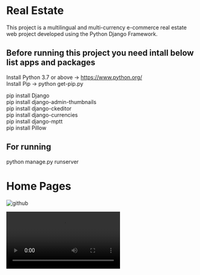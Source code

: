 # Real Estate

This project is a multilingual and multi-currency e-commerce real estate web project developed using the Python Django Framework.

## Before running this project you need intall below list apps and packages

Install Python 3.7 or above -> https://www.python.org/<br>
Install Pip   -> python get-pip.py<br>

pip install Django<br>
pip install django-admin-thumbnails<br>
pip install django-ckeditor<br>
pip install django-currencies<br>
pip install django-mptt<br>
pip install Pillow<br>

## For running

python manage.py runserver

# Home Pages
![github](templates/home/IMG-01.jpeg)<br>

![github](templates/home/MP4-01.mp4)<br>
